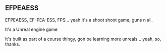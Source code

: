 
## EFPEAESS

EFPEAESS, EF-PEA-ESS, FPS... yeah it's a shoot shoot game, guns n all. 

It's a Unreal engine game

It's built as part of a course thingy, gon be learning more unreals... yeah, so, thanks.
